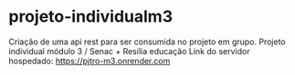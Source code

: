 # projeto-individualm3
Criação de uma api rest para ser consumida no projeto em grupo. Projeto individual módulo 3 / Senac + Resilia educação
Link do servidor hospedado:
https://pjtro-m3.onrender.com
